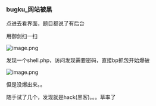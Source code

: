 ### bugku_网站被黑

点进去看界面，题目都说了有后台

用御剑扫一扫

![image.png](https://i.loli.net/2021/07/13/NmH6WtUSY7aJB2g.png)

发现一个shell.php，访问发现需要密码，直接bp抓包开始爆破

![image.png](https://i.loli.net/2021/07/13/Wfbvtwg5HVlD49u.png)

但是没爆出来。。

随手试了几个，发现就是hack(黑客)。。。草率了